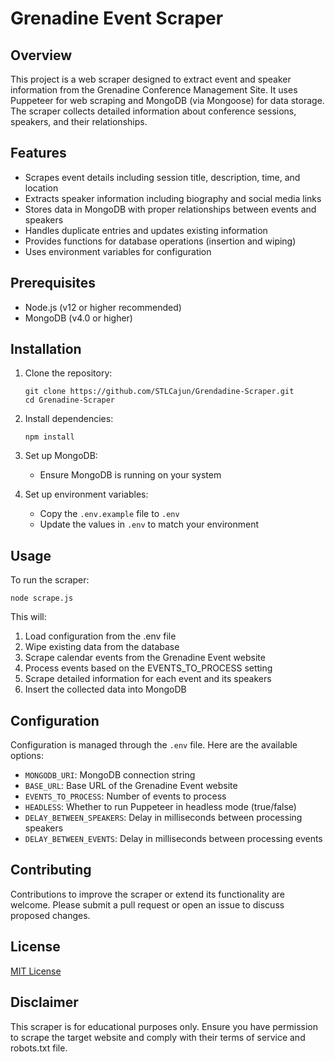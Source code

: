 # Grenadine Event Scraper

## Overview

This project is a web scraper designed to extract event and speaker information from the Grenadine Conference Management Site. It uses Puppeteer for web scraping and MongoDB (via Mongoose) for data storage. The scraper collects detailed information about conference sessions, speakers, and their relationships.

## Features

- Scrapes event details including session title, description, time, and location
- Extracts speaker information including biography and social media links
- Stores data in MongoDB with proper relationships between events and speakers
- Handles duplicate entries and updates existing information
- Provides functions for database operations (insertion and wiping)
- Uses environment variables for configuration

## Prerequisites

- Node.js (v12 or higher recommended)
- MongoDB (v4.0 or higher)

## Installation

1. Clone the repository:
   ```
   git clone https://github.com/STLCajun/Grendadine-Scraper.git
   cd Grenadine-Scraper
   ```

2. Install dependencies:
   ```
   npm install
   ```

3. Set up MongoDB:
    - Ensure MongoDB is running on your system

4. Set up environment variables:
    - Copy the `.env.example` file to `.env`
    - Update the values in `.env` to match your environment

## Usage

To run the scraper:

```
node scrape.js
```

This will:
1. Load configuration from the .env file
2. Wipe existing data from the database
3. Scrape calendar events from the Grenadine Event website
4. Process events based on the EVENTS_TO_PROCESS setting
5. Scrape detailed information for each event and its speakers
6. Insert the collected data into MongoDB

## Configuration

Configuration is managed through the `.env` file. Here are the available options:

- `MONGODB_URI`: MongoDB connection string
- `BASE_URL`: Base URL of the Grenadine Event website
- `EVENTS_TO_PROCESS`: Number of events to process
- `HEADLESS`: Whether to run Puppeteer in headless mode (true/false)
- `DELAY_BETWEEN_SPEAKERS`: Delay in milliseconds between processing speakers
- `DELAY_BETWEEN_EVENTS`: Delay in milliseconds between processing events

## Contributing

Contributions to improve the scraper or extend its functionality are welcome. Please submit a pull request or open an issue to discuss proposed changes.

## License

[MIT License](LICENSE)

## Disclaimer

This scraper is for educational purposes only. Ensure you have permission to scrape the target website and comply with their terms of service and robots.txt file.